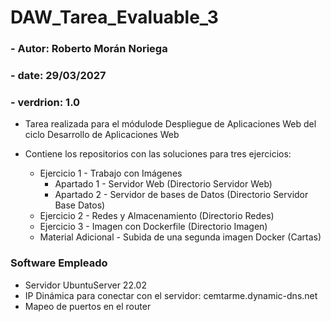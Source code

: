 # DAW_Tarea_Evaluable_3

### - Autor: Roberto Morán Noriega
### - date: 29/03/2027
### - verdrion: 1.0

 - Tarea realizada para el módulode Despliegue de Aplicaciones Web del ciclo Desarrollo de Aplicaciones Web
 - Contiene los repositorios con las soluciones para tres ejercicios:
 
     - Ejercicio 1 - Trabajo con Imágenes
         - Apartado 1 - Servidor Web (Directorio Servidor Web)
         - Apartado 2 - Servidor de bases de Datos (Directorio Servidor Base Datos)
     - Ejercicio 2 - Redes y Almacenamiento (Directorio Redes)
     - Ejercicio 3 - Imagen con Dockerfile (Directorio Imagen)
     - Material Adicional - Subida de una segunda imagen Docker (Cartas)

### Software Empleado

 - Servidor UbuntuServer 22.02
 - IP Dinámica para conectar con el servidor: cemtarme.dynamic-dns.net
 - Mapeo de puertos en el router
